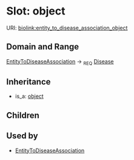 # Slot: object




URI: [biolink:entity_to_disease_association_object](https://w3id.org/biolink/vocab/entity_to_disease_association_object)
## Domain and Range

[EntityToDiseaseAssociation](EntityToDiseaseAssociation.md) ->  <sub>REQ</sub> [Disease](Disease.md)
## Inheritance

 *  is_a: [object](object.md)
## Children

## Used by

 * [EntityToDiseaseAssociation](EntityToDiseaseAssociation.md)
